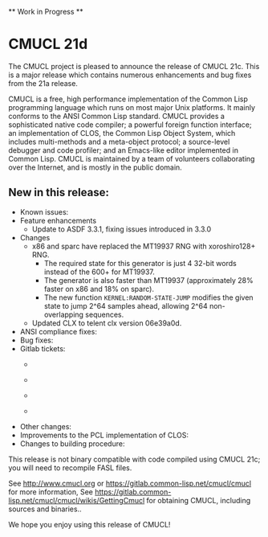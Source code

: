 ** Work in Progress **
# CMUCL 21d

The CMUCL project is pleased to announce the release of CMUCL 21c.
This is a major release which contains numerous enhancements and bug
fixes from the 21a release.

CMUCL is a free, high performance implementation of the Common Lisp
programming language which runs on most major Unix platforms. It
mainly conforms to the ANSI Common Lisp standard. CMUCL provides a
sophisticated native code compiler; a powerful foreign function
interface; an implementation of CLOS, the Common Lisp Object System,
which includes multi-methods and a meta-object protocol; a
source-level debugger and code profiler; and an Emacs-like editor
implemented in Common Lisp. CMUCL is maintained by a team of
volunteers collaborating over the Internet, and is mostly in the
public domain.

## New in this release:
  * Known issues:
  * Feature enhancements
    * Update to ASDF 3.3.1, fixing issues introduced in 3.3.0
  * Changes
    * x86 and sparc have replaced the MT19937 RNG with xoroshiro128+ RNG.
      * The required state for this generator is just 4 32-bit words instead of the 600+ for MT19937.
      * The generator is also faster than MT19937 (approximately 28% faster on x86 and 18% on sparc).
      * The new function `KERNEL:RANDOM-STATE-JUMP` modifies the given state to jump 2^64 samples ahead, allowing 2^64 non-overlapping sequences.
    * Updated CLX to telent clx version 06e39a0d.
  * ANSI compliance fixes:
  * Bug fixes:
  * Gitlab tickets:
    * ~~~#50~~~ CLX (Hemlock) fails to run.
    * ~~~#49~~~ CLM crashes
    * ~~~#47~~~ Backquate and multiple splices
    * ~~~#59~~~ Incorrect type-derivation for `decode-float`
  * Other changes:
  * Improvements to the PCL implementation of CLOS:
  * Changes to building procedure:

This release is not binary compatible with code compiled using CMUCL
21c; you will need to recompile FASL files.

See http://www.cmucl.org or
https://gitlab.common-lisp.net/cmucl/cmucl for more information,
See
https://gitlab.common-lisp.net/cmucl/cmucl/wikis/GettingCmucl
for obtaining CMUCL, including sources and binaries..


We hope you enjoy using this release of CMUCL!
